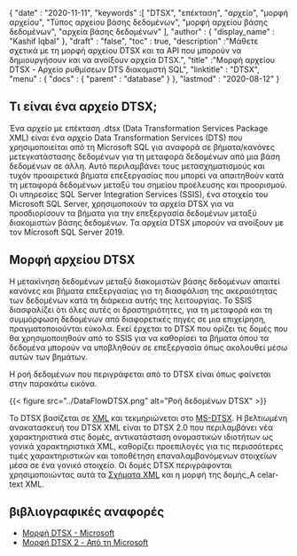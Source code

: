 {
  "date" : "2020-11-11",
  "keywords" :[ "DTSX", "επέκταση", "αρχείο", "μορφή αρχείου", "Τύπος αρχείου βάσης δεδομένων", "μορφή αρχείου βάσης δεδομένων", "αρχεία βάσης δεδομένων" ],
  "author" : {
    "display_name" : "Kashif Iqbal"
},
  "draft" : "false",
  "toc" : true,
  "description" :"Μάθετε σχετικά με τη μορφή αρχείου DTSX και τα API που μπορούν να δημιουργήσουν και να ανοίξουν αρχεία DTSX.",
  "title" :"Μορφή αρχείου DTSX - Αρχείο ρυθμίσεων DTS διακομιστή SQL",
  "linktitle" : "DTSX",
  "menu" : {
    "docs" : {
      "parent" : "database"
}
},
  "lastmod" : "2020-08-12"
}

## Τι είναι ένα αρχείο DTSX;

Ένα αρχείο με επέκταση .dtsx (Data Transformation Services Package XML) είναι ένα αρχείο Data Transformation Services (DTS) που χρησιμοποιείται από τη Microsoft SQL για αναφορά σε βήματα/κανόνες μετεγκατάστασης δεδομένων για τη μεταφορά δεδομένων από μια βάση δεδομένων σε άλλη. Αυτό περιλαμβάνει τους μετασχηματισμούς και τυχόν προαιρετικά βήματα επεξεργασίας που μπορεί να απαιτηθούν κατά τη μεταφορά δεδομένων μεταξύ του σημείου προέλευσης και προορισμού. Οι υπηρεσίες SQL Server Integration Services (SSIS), ένα στοιχείο του Microsoft SQL Server, χρησιμοποιούν τα αρχεία DTSX για να προσδιορίσουν τα βήματα για την επεξεργασία δεδομένων μεταξύ διακομιστών βάσης δεδομένων. Τα αρχεία DTSX μπορούν να ανοίξουν με τον Microsoft SQL Server 2019.

## Μορφή αρχείου DTSX

Η μετακίνηση δεδομένων μεταξύ διακομιστών βάσης δεδομένων απαιτεί κανόνες και βήματα επεξεργασίας για τη διασφάλιση της ακεραιότητας των δεδομένων κατά τη διάρκεια αυτής της λειτουργίας. Το SSIS διασφαλίζει ότι όλες αυτές οι δραστηριότητες, για τη μεταφορά και τη συμμόρφωση δεδομένων από διαφορετικές πηγές σε μια επιχείρηση, πραγματοποιούνται εύκολα. Εκεί έρχεται το DTSX που ορίζει τις δομές που θα χρησιμοποιηθούν από το SSIS για να καθορίσει τα βήματα όπου τα δεδομένα μπορούν να υποβληθούν σε επεξεργασία όπως ακολουθεί μέσω αυτών των βημάτων.

Η ροή δεδομένων που περιγράφεται από το DTSX είναι όπως φαίνεται στην παρακάτω εικόνα.

{{< figure src="../DataFlowDTSX.png" alt="Ροή δεδομένων DTSX" >}}

Το DTSX βασίζεται σε [XML](/el/web/xml/) και τεκμηριώνεται στο [MS-DTSX](https://learn.microsoft.com/en-us/openspecs/sql_data_portability/ms-dtsx/235600e9-0c13-4b5b-a388-aa3c65aec1dd). Η βελτιωμένη ανακατασκευή του DTSX XML είναι το DTSX 2.0 που περιλαμβάνει νέα χαρακτηριστικά στις δομές, αντικατάσταση ονομαστικών ιδιοτήτων ως γονικά χαρακτηριστικά XML, καθορίζει προεπιλογές για τις περισσότερες τιμές χαρακτηριστικών και τοποθέτηση επαναλαμβανόμενων στοιχείων μέσα σε ένα γονικό στοιχείο. Οι δομές DTSX περιγράφονται χρησιμοποιώντας αυτά τα [Σχήματα XML](https://learn.microsoft.com/en-us/openspecs/sql_data_portability/ms-dtsx/e5095968-26ea-4824-a717-153ccee642dc) και η μορφή της δομής_A celar-text XML.

## βιβλιογραφικές αναφορές

* [Μορφή DTSX - Microsoft](https://learn.microsoft.com/en-us/openspecs/sql_data_portability/ms-dtsx/235600e9-0c13-4b5b-a388-aa3c65aec1dd)
* [Μορφή DTSX 2 - Από τη Microsoft](https://learn.microsoft.com/en-us/openspecs/sql_data_portability/ms-dtsx2/fb216aa4-62ab-41c8-a6d5-5b1002739d21)

